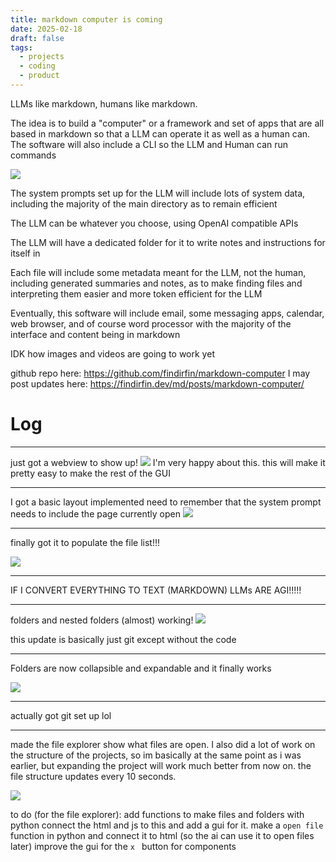 ```yaml
---
title: markdown computer is coming
date: 2025-02-18
draft: false
tags:
  - projects
  - coding
  - product
---
```

LLMs like markdown, humans like markdown.  

The idea is to build a "computer" or a framework and set of apps that are all based in markdown so that a LLM can operate it as well as a human can. The software will also include a CLI so the LLM and Human can run commands

![](/images/Pasted%20image%2020250218145314.png)

The system prompts set up for the LLM will include lots of system data, including the majority of the main directory as to remain efficient

The LLM can be whatever you choose, using OpenAI compatible APIs

The LLM will have a dedicated folder for it to write notes and instructions for itself in

Each file will include some metadata meant for the LLM, not the human, including generated summaries and notes, as to make finding files and interpreting them easier and more token efficient for the LLM

Eventually, this software will include email, some messaging apps, calendar, web browser, and of course word processor with the majority of the interface and content being in markdown

IDK how images and videos are going to work yet

github repo here: https://github.com/findirfin/markdown-computer
I may post updates here: https://findirfin.dev/md/posts/markdown-computer/

# Log
---
just got a webview to show up! 
![](/images/Pasted%20image%2020250218155552.png)
I'm very happy about this. this will make it pretty easy to make the rest of the GUI

---

 I got a basic layout implemented
 need to remember that the system prompt needs to include the page currently open
 ![](/images/Pasted%20image%2020250218160800.png)

---

finally got it to populate the file list!!!

![](/images/Pasted%20image%2020250218163501.png)

---
IF I CONVERT EVERYTHING TO TEXT (MARKDOWN) LLMs ARE AGI!!!!!

---

folders and nested folders (almost) working! 
![](/images/Pasted%20image%2020250218165131.png)

this update is basically just git except without the code

---

Folders are now collapsible and expandable and it finally works

![](/images/Pasted%20image%2020250218172136.png)

---

actually got git set up lol


---

made the file explorer show what files are open. I also did a lot of work on the structure of the projects, so im basically at the same point as i was earlier, but expanding the  project will work much better from now on. the file structure updates every 10 seconds. 

![](/images/Pasted%20image%2020250222181645.png)

to do (for the file explorer):
add functions to make files and folders with python
connect the html and js to this and add a gui for it. 
make a `open file` function in python and connect it to html (so the ai can use it to open files later)
improve the gui for the `x ` button for components